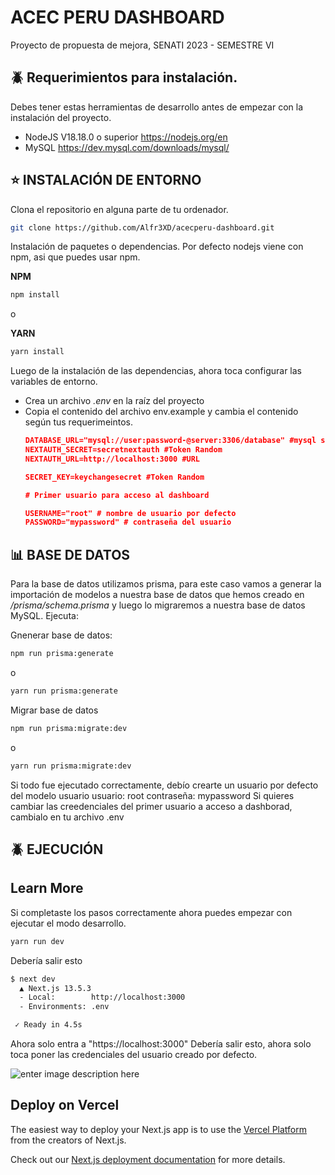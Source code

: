 #  ACEC PERU DASHBOARD 

 Proyecto de propuesta de mejora, SENATI 2023 - SEMESTRE VI
## 🪲 Requerimientos para instalación.
Debes tener estas herramientas de desarrollo antes de empezar con la instalación del proyecto.
- NodeJS  V18.18.0 o superior https://nodejs.org/en
- MySQL https://dev.mysql.com/downloads/mysql/

 ## ⭐ INSTALACIÓN DE ENTORNO 

Clona el repositorio en alguna parte de tu ordenador.
```bash
git clone https://github.com/Alfr3XD/acecperu-dashboard.git
```
Instalación de paquetes o dependencias.
Por defecto nodejs viene con npm, asi que puedes usar npm.

**NPM**
```bash
npm install
```
o

**YARN**
```bash
yarn install
```

Luego de la instalación de las dependencias, ahora toca configurar las variables de entorno.
- Crea un archivo *.env* en la raíz del proyecto
- Copia el contenido del archivo env.example y cambia el contenido según tus requerimeintos.
	```json
	DATABASE_URL="mysql://user:password-@server:3306/database" #mysql string connection
	NEXTAUTH_SECRET=secretnextauth #Token Random
	NEXTAUTH_URL=http://localhost:3000 #URL 

	SECRET_KEY=keychangesecret #Token Random

	# Primer usuario para acceso al dashboard

	USERNAME="root" # nombre de usuario por defecto
	PASSWORD="mypassword" # contraseña del usuario
	```
## 📊 BASE DE DATOS
Para la base de datos utilizamos prisma, para este caso vamos a generar la importación de modelos a nuestra base de datos que hemos creado en */prisma/schema.prisma* y luego lo migraremos a nuestra base de datos MySQL.
Ejecuta:

Gnenerar base de datos:
```bash
npm run prisma:generate
```
o
```bash
yarn run prisma:generate
```

Migrar base de datos

```bash
npm run prisma:migrate:dev
```
o
```bash
yarn run prisma:migrate:dev
```

Si todo fue ejecutado correctamente, debío crearte un usuario por defecto del modelo usuario
usuario: root
contraseña: mypassword
Si quieres cambiar las creedenciales del primer usuario a acceso a dashborad, cambialo en tu archivo .env
  
  ## 🪲 EJECUCIÓN

##  Learn More
Si completaste los pasos correctamente ahora puedes empezar con ejecutar el modo desarrollo.
```bash
yarn run dev
```
Debería salir esto
```bash
$ next dev
  ▲ Next.js 13.5.3
  - Local:        http://localhost:3000
  - Environments: .env

 ✓ Ready in 4.5s
```

Ahora solo entra a "https://localhost:3000"
Debería salir esto, ahora solo toca poner las credenciales del usuario creado por defecto.

![enter image description here](https://media.discordapp.net/attachments/950886048198705222/1169662136591593493/image.png?ex=655637c0&is=6543c2c0&hm=2ba1745acfe5c75ee6ad115f08c5de0cfbc8347dd45df6e32f8ae1b3fac45b82&=&width=1316&height=671)
  

##  Deploy on Vercel

  

The easiest way to deploy your Next.js app is to use the [Vercel Platform](https://vercel.com/new?utm_medium=default-template&filter=next.js&utm_source=create-next-app&utm_campaign=create-next-app-readme) from the creators of Next.js.

  

Check out our [Next.js deployment documentation](https://nextjs.org/docs/deployment) for more details.